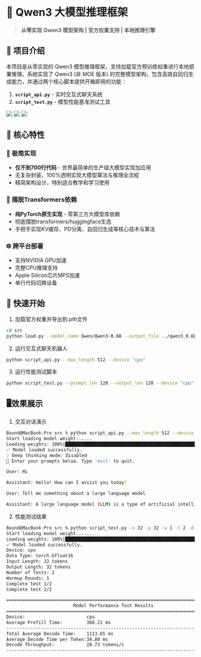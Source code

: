 # 🚀 Qwen3 大模型推理框架

> **从零实现 Qwen3 模型架构 | 官方权重支持 | 本地推理引擎**

## 📖 项目介绍

本项目是从零实现的 Qwen3 模型推理框架，支持加载官方预训练权重进行本地部署推理。系统实现了 Qwen3 (非 MOE 版本) 的完整模型架构，包含高效自回归生成能力，并通过两个核心脚本提供开箱即用的功能：

1. **`script_api.py`** - 实时交互式聊天系统
2. **`script_test.py`** - 模型性能基准测试工具

![](https://img.shields.io/badge/PyTorch-2.5+-orange)
![](https://img.shields.io/badge/Python-3.9+-blue)
![](https://img.shields.io/badge/License-Apache2.0-green)

## 🌟 核心特性
### 🧠 极简实现
- **仅不到700行代码** - 世界最简单的生产级大模型实现加应用
- 无复杂封装，100%透明实现大模型算法与推理全流程
- 精简架构设计，特别适合教学和学习使用

### 🚫 摆脱Transformers依赖
- **纯PyTorch原生实现** - 零第三方大模型库依赖
- 彻底摆脱transformers/huggingface生态
- 手把手实现KV缓存、PD分离、自回归生成等核心技术与算法

### 🌐 跨平台部署
- 支持NVIDIA GPU加速
- 完整CPU推理支持
- Apple Silicon芯片MPS加速
- 单行代码切换设备

## 🚀 快速开始

1. 加载官方权重并导出到.pth文件
```bash
cd src
python load.py --model_name Qwen/Qwen3-0.6B --output_file ../qwen3_0.6B_weights.pth
```

2. 运行交互式聊天机器人
```bash
python script_api.py --max_length 512 --device "cpu" 
```

3. 运行性能测试脚本
```bash
python script_test.py --prompt_len 128 --output_len 128 --device "cpu"
```

## 🖥️效果展示
1. 交互对话演示
```bash
Bound@MacBook-Pro src % python script_api.py --max_length 512 --device "cpu"
Start loading model weight......
Loading weights: 100%|█████████████████████████████████████████████████████████████████████████████████████| 311/311 [00:00<00:00]
✅ Model loaded successfully.
💡 Deep thinking mode: Disabled
🔁 Enter your prompts below. Type 'exit' to quit.

User: Hi

Assistant: Hello! How can I assist you today?

User: Tell me something about a large language model

Assistant: A large language model (LLM) is a type of artificial intelligence model that can understand and generate human language. These models are trained on vast amounts of text data to learn patterns and understand context. They can perform a wide range of tasks, from writing text to answering questions, translating between languages, and even creating creative content. LLMs are used in various applications, including language translation, customer service, content creation, and more.
```

2. 性能测试结果
```bash
Bound@MacBook-Pro src % python script_test.py -o 32 -p 32 -w 1 -t 2 -d "cpu"
Start loading model weight......
Loading weights: 100%|█████████████████████████████████████████████████████████████████████████████████████| 311/311 [00:00<00:00]
✅ Model loaded successfully.
Device: cpu
Data Type: torch.bfloat16
Input Length: 32 tokens
Output Length: 32 tokens
Number of Tests: 2
Warmup Rounds: 1
Complete test 1/2
Complete test 2/2

================================================================================
                         Model Performance Test Results
================================================================================
Device:                       cpu
Average Prefill Time:         368.21 ms
--------------------------------------------------------------------------------
Total Average Decode Time:    1113.65 ms
Average Decode Time per Token:34.80 ms
Decode Throughput:            28.73 tokens/s
--------------------------------------------------------------------------------
```
